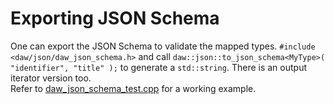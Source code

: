 # Exporting JSON Schema

One can export the JSON Schema to validate the mapped types.  `#include <daw/json/daw_json_schema.h>` and
call `daw::json::to_json_schema<MyType>( "identifier", "title" );` to generate a `std::string`. There is an output
iterator version too.  
Refer
to [daw_json_schema_test.cpp](../../tests/src/daw_json_schema_test.cpp)
for a working example.